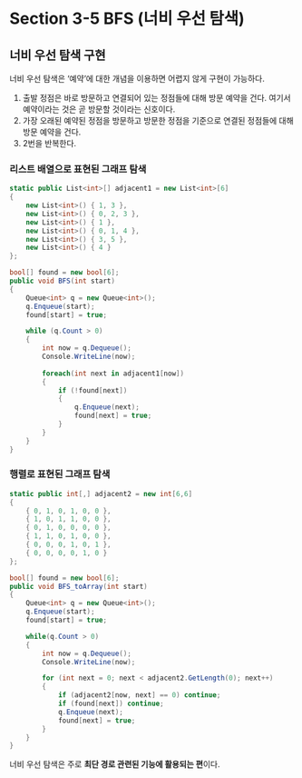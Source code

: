 # Section 3-5 BFS (너비 우선 탐색)
## 너비 우선 탐색 구현

너비 우선 탐색은 ‘예약’에 대한 개념을 이용하면 어렵지 않게 구현이 가능하다. 

1. 출발 정점은 바로 방문하고 연결되어 있는 정점들에 대해 방문 예약을 건다. 여기서 예약이라는 것은 곧 방문할 것이라는 신호이다.
2. 가장 오래된 예약된 정점을 방문하고 방문한 정점을 기준으로 연결된 정점들에 대해 방문 예약을 건다.
3. 2번을 반복한다.

### 리스트 배열으로 표현된 그래프 탐색

```csharp
static public List<int>[] adjacent1 = new List<int>[6]
{
	new List<int>() { 1, 3 },
	new List<int>() { 0, 2, 3 },
	new List<int>() { 1 },
	new List<int>() { 0, 1, 4 },
	new List<int>() { 3, 5 },
	new List<int>() { 4 }
};

bool[] found = new bool[6];
public void BFS(int start)
{
    Queue<int> q = new Queue<int>();
    q.Enqueue(start);
    found[start] = true;

	while (q.Count > 0)
	{
		int now = q.Dequeue();
		Console.WriteLine(now);
	
		foreach(int next in adjacent1[now])
		{
			if (!found[next])
			{
				q.Enqueue(next);
				found[next] = true;
			}
		}
	}
}
```

### 행렬로 표현된 그래프 탐색

```csharp
static public int[,] adjacent2 = new int[6,6]
{
	{ 0, 1, 0, 1, 0, 0 },
    { 1, 0, 1, 1, 0, 0 },
    { 0, 1, 0, 0, 0, 0 },
    { 1, 1, 0, 1, 0, 0 },
    { 0, 0, 0, 1, 0, 1 },
    { 0, 0, 0, 0, 1, 0 }
};

bool[] found = new bool[6];
public void BFS_toArray(int start)
{
    Queue<int> q = new Queue<int>();
    q.Enqueue(start);
    found[start] = true;

    while(q.Count > 0)
    {
        int now = q.Dequeue();
        Console.WriteLine(now);

        for (int next = 0; next < adjacent2.GetLength(0); next++)
        {
            if (adjacent2[now, next] == 0) continue;
			if (found[next]) continue;
            q.Enqueue(next);
            found[next] = true;
		}
    }
}
```

너비 우선 탐색은 주로 **최단 경로 관련된 기능에 활용되는 편**이다.